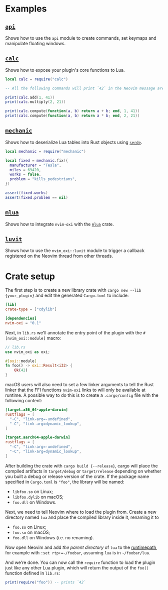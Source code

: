 # Examples

## [`api`](./api.rs)

Shows how to use the `api` module to create commands, set keymaps and
manipulate floating windows.

## [`calc`](./calc.rs)

Shows how to expose your plugin's core functions to Lua.

```lua
local calc = require("calc")

-- All the following commands will print `42` in the Neovim message area.

print(calc.add(1, 41))
print(calc.multiply(2, 21))

print(calc.compute(function(a, b) return a + b; end, 1, 41))
print(calc.compute(function(a, b) return a * b; end, 2, 21))
```

## [`mechanic`](./mechanic.rs)

Shows how to deserialize Lua tables into Rust objects using
[`serde`](https://serde.rs).

```lua
local mechanic = require("mechanic")

local fixed = mechanic.fix({
  manufacturer = "Tesla",
  miles = 69420,
  works = false,
  problem = "kills_pedestrians",
})

assert(fixed.works)
assert(fixed.problem == nil)
```

## [`mlua`](./mlua.rs)

Shows how to integrate `nvim-oxi` with the
[`mlua`](https://github.com/khvzak/mlua) crate.

## [`luvit`](./luvit.rs)

Shows how to use the `nvim_oxi::luvit` module to trigger a callback registered
on the Neovim thread from other threads.

# Crate setup

The first step is to create a new library crate with `cargo new --lib
{your_plugin}` and edit the generated `Cargo.toml` to include:

```toml
[lib]
crate-type = ["cdylib"]

[dependencies]
nvim-oxi = "0.1"
```

Next, in `lib.rs` we'll annotate the entry point of the plugin with the
`#[nvim_oxi::module]` macro:

```rust
// lib.rs
use nvim_oxi as oxi;

#[oxi::module]
fn foo() -> oxi::Result<i32> {
    Ok(42)
}
```

macOS users will also need to set a few linker arguments to tell the Rust
linker that the FFI functions `nvim-oxi` links to will only be available at
runtime. A possible way to do this is to create a `.cargo/config` file with the
following content:

```toml
[target.x86_64-apple-darwin]
rustflags = [
  "-C", "link-arg=-undefined",
  "-C", "link-arg=dynamic_lookup",
]

[target.aarch64-apple-darwin]
rustflags = [
  "-C", "link-arg=-undefined",
  "-C", "link-arg=dynamic_lookup",
]
```

After building the crate with `cargo build {--release}`, cargo will place the
compiled artifacts in `target/debug` or `target/release` depending on whether
you built a debug or release version of the crate. If the package name
specified in `Cargo.toml` is `"foo"`, the library will be named:

  - `libfoo.so` on Linux;
  - `libfoo.dylib` on macOS;
  - `foo.dll` on Windows.

Next, we need to tell Neovim where to load the plugin from. Create a new
directory named `lua` and place the compiled library inside it, renaming it to

  - `foo.so` on Linux;
  - `foo.so` on macOS;
  - `foo.dll` on Windows (i.e. no renaming).

Now open Neovim and add *the parent directory* of `lua` to the
[runtimepath](https://neovim.io/doc/user/options.html#'runtimepath'), for
example with `:set rtp+=~/foobar`, assuming `lua` is in `~/foobar/lua`.

And we're done. You can now call the `require` function to load the plugin just
like any other Lua plugin, which will return the output of the `foo()` function
defined in `lib.rs`:

```lua
print(require("foo")) -- prints `42`
```
